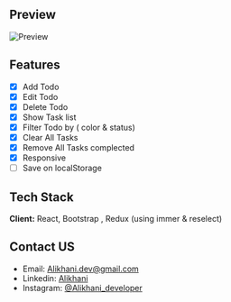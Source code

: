 ## Preview

![Preview](https://user-images.githubusercontent.com/87765316/148807096-c4407361-cee6-4f76-ba01-de2fc024091f.gif)

## Features

- [x] Add Todo
- [x] Edit Todo
- [x] Delete Todo
- [x] Show Task list
- [x] Filter Todo by ( color & status)
- [x] Clear All Tasks
- [x] Remove All Tasks complected
- [x] Responsive
- [ ] Save on localStorage

## Tech Stack

**Client:** React, Bootstrap , Redux (using immer & reselect)

## Contact US

- Email: [Alikhani.dev@gmail.com](mailto:alikhani.dev@gmail.com)
- Linkedin: [Alikhani](www.linkedin.com/in/amir-hossein-agha-alikhani-060a88217)
- Instagram: [@Alikhani_developer](https://www.instagram.com/alikhani_developer/)
